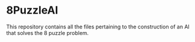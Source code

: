 # 8PuzzleAI
This repository contains all the files pertaining to the construction of an AI that solves the 8 puzzle problem.
